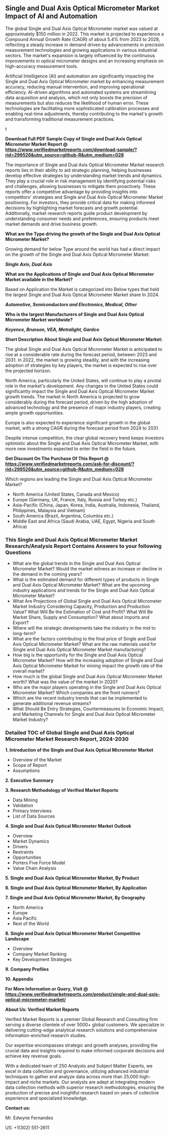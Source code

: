 <h2>Single and Dual Axis Optical Micrometer Market Impact of AI and Automation</h2><p>The global Single and Dual Axis Optical Micrometer market was valued at approximately $150 million in 2022. This market is projected to experience a Compound Annual Growth Rate (CAGR) of about 5.4% from 2023 to 2028, reflecting a steady increase in demand driven by advancements in precision measurement technologies and growing applications in various industrial sectors. The market's expansion is largely influenced by the continuous improvements in optical micrometer designs and an increasing emphasis on high-accuracy measurement tools.</p><p>Artificial Intelligence (AI) and automation are significantly impacting the Single and Dual Axis Optical Micrometer market by enhancing measurement accuracy, reducing manual intervention, and improving operational efficiency. AI-driven algorithms and automated systems are streamlining data acquisition and analysis, which not only boosts the precision of measurements but also reduces the likelihood of human error. These technologies are facilitating more sophisticated calibration processes and enabling real-time adjustments, thereby contributing to the market's growth and transforming traditional measurement practices.</p>t</p><p id="" class=""><strong>Download Full PDF Sample Copy of Single and Dual Axis Optical Micrometer Market Report @ <a href="https://www.verifiedmarketreports.com/download-sample/?rid=299526&utm_source=github-R&utm_medium=028" target="_blank">https://www.verifiedmarketreports.com/download-sample/?rid=299526&utm_source=github-R&utm_medium=028</a></strong></p><p>The importance of&nbsp;Single and Dual Axis Optical Micrometer Market research reports lies in their ability to aid strategic planning, helping businesses develop effective strategies by understanding market trends and dynamics. They play a crucial role in risk management by identifying potential risks and challenges, allowing businesses to mitigate them proactively. These reports offer a competitive advantage by providing insights into competitors' strategies and Single and Dual Axis Optical Micrometer Market positioning. For investors, they provide critical data for making informed decisions by highlighting market forecasts and growth potential. Additionally, market research reports guide product development by understanding consumer needs and preferences, ensuring products meet market demands and drive business growth.</p><p><strong>What are the&nbsp;Type driving the growth of the Single and Dual Axis Optical Micrometer Market?</strong></p><p id="" class="">Growing demand for below Type around the world has had a direct impact on the growth of the Single and Dual Axis Optical Micrometer Market:</p><em><strong>Single Axis, Dual Axis</strong></em></p><strong>What are the&nbsp;Applications&nbsp;of Single and Dual Axis Optical Micrometer Market available in the Market?</strong></p><p id="" class="">Based on Application the Market is categorized into Below types that held the largest Single and Dual Axis Optical Micrometer Market share In 2024.</p><em><strong>Automotive, Semiconductors and Electronics, Medical, Other</strong></em></p><strong>Who is the largest Manufacturers of Single and Dual Axis Optical Micrometer Market worldwide?</strong></p><p><em><strong>Keyence, Brunson, VEA, Metralight, Gardco</strong></em></p><p id="" class=""><strong>Short Description About Single and Dual Axis Optical Micrometer Market:</strong></p><p>The global Single and Dual Axis Optical Micrometer Market is anticipated to rise at a considerable rate during the forecast period, between 2023 and 2031. In 2022, the market is growing steadily, and with the increasing adoption of strategies by key players, the market is expected to rise over the projected horizon.</p><p>North America, particularly the United States, will continue to play a pivotal role in the market's development. Any changes in the United States could significantly impact the Single and Dual Axis Optical Micrometer Market growth trends. The market in North America is projected to grow considerably during the forecast period, driven by the high adoption of advanced technology and the presence of major industry players, creating ample growth opportunities.</p><p>Europe is also expected to experience significant growth in the global market, with a strong CAGR during the forecast period from 2024 to 2031.</p><p>Despite intense competition, the clear global recovery trend keeps investors optimistic about the Single and Dual Axis Optical Micrometer Market, with more new investments expected to enter the field in the future.</p><p id="" class=""><strong>Get Discount On The Purchase Of This Report @ <a href="https://www.verifiedmarketreports.com/ask-for-discount/?rid=299526&utm_source=github-R&utm_medium=028" target="_blank">https://www.verifiedmarketreports.com/ask-for-discount/?rid=299526&utm_source=github-R&utm_medium=028</a></strong></p>Which regions are leading the Single and Dual Axis Optical Micrometer Market?</p><ul><li>North America (United States, Canada and Mexico)</li><li>Europe (Germany, UK, France, Italy, Russia and Turkey etc.)</li><li>Asia-Pacific (China, Japan, Korea, India, Australia, Indonesia, Thailand, Philippines, Malaysia and Vietnam)</li><li>South America (Brazil, Argentina, Columbia etc.)</li><li>Middle East and Africa (Saudi Arabia, UAE, Egypt, Nigeria and South Africa)</li></ul><h3 id="" class="">This Single and Dual Axis Optical Micrometer Market Research/Analysis Report Contains Answers to your following Questions</h3><ul><li>What are the global trends in the Single and Dual Axis Optical Micrometer Market? Would the market witness an increase or decline in the demand in the coming years?</li><li>What is the estimated demand for different types of products in Single and Dual Axis Optical Micrometer Market? What are the upcoming industry applications and trends for the Single and Dual Axis Optical Micrometer Market?</li><li>What Are Projections of Global Single and Dual Axis Optical Micrometer Market Industry Considering Capacity, Production and Production Value? What Will Be the Estimation of Cost and Profit? What Will Be Market Share, Supply and Consumption? What about imports and Export?</li><li>Where will the strategic developments take the industry in the mid to long-term?</li><li>What are the factors contributing to the final price of Single and Dual Axis Optical Micrometer Market? What are the raw materials used for Single and Dual Axis Optical Micrometer Market manufacturing?</li><li>How big is the opportunity for the Single and Dual Axis Optical Micrometer Market? How will the increasing adoption of Single and Dual Axis Optical Micrometer Market for mining impact the growth rate of the overall market?</li><li>How much is the global Single and Dual Axis Optical Micrometer Market worth? What was the value of the market In 2020?</li><li>Who are the major players operating in the Single and Dual Axis Optical Micrometer Market? Which companies are the front runners?</li><li>Which are the recent industry trends that can be implemented to generate additional revenue streams?</li><li>What Should Be Entry Strategies, Countermeasures to Economic Impact, and Marketing Channels for Single and Dual Axis Optical Micrometer Market Industry?</li></ul><h3 id="" class="">Detailed TOC of Global Single and Dual Axis Optical Micrometer Market Research Report, 2024-2030</h3><p id="" class=""><strong>1. Introduction of the Single and Dual Axis Optical Micrometer Market</strong></p><ul><li>Overview of the Market</li><li>Scope of Report</li><li>Assumptions</li></ul><p id="" class=""><strong>2. Executive Summary</strong></p><p id="" class=""><strong>3. Research Methodology of Verified Market Reports</strong></p><ul><li>Data Mining</li><li>Validation</li><li>Primary Interviews</li><li>List of Data Sources</li></ul><p id="" class=""><strong>4. Single and Dual Axis Optical Micrometer Market Outlook</strong></p><ul><li>Overview</li><li>Market Dynamics</li><li>Drivers</li><li>Restraints</li><li>Opportunities</li><li>Porters Five Force Model</li><li>Value Chain Analysis</li></ul><p id="" class=""><strong>5. Single and Dual Axis Optical Micrometer Market, By Product</strong></p><p id="" class=""><strong>6. Single and Dual Axis Optical Micrometer Market, By Application</strong></p><p id="" class=""><strong>7. Single and Dual Axis Optical Micrometer Market, By Geography</strong></p><ul><li>North America</li><li>Europe</li><li>Asia Pacific</li><li>Rest of the World</li></ul><p id="" class=""><strong>8. Single and Dual Axis Optical Micrometer Market Competitive Landscape</strong></p><ul><li>Overview</li><li>Company Market Ranking</li><li>Key Development Strategies</li></ul><p id="" class=""><strong>9. Company Profiles</strong></p><p id="" class=""><strong>10. Appendix</strong></p><p id="" class=""><strong>For More Information or Query, Visit @ <a href="https://www.verifiedmarketreports.com/product/single-and-dual-axis-optical-micrometer-market/" target="_blank">https://www.verifiedmarketreports.com/product/single-and-dual-axis-optical-micrometer-market/</a></strong></p><p id="" class=""><strong>About Us: Verified Market Reports</strong></p><p id="" class="">Verified Market Reports is a premier Global Research and Consulting firm serving a diverse clientele of over 5000+ global customers. We specialize in delivering cutting-edge analytical research solutions and comprehensive information-enriched research studies.</p><p id="" class="">Our expertise encompasses strategic and growth analyses, providing the crucial data and insights required to make informed corporate decisions and achieve key revenue goals.</p><p id="" class="">With a dedicated team of 250 Analysts and Subject Matter Experts, we excel in data collection and governance, utilizing advanced industrial techniques to gather and analyze data across more than 25,000 high-impact and niche markets. Our analysts are adept at integrating modern data collection methods with superior research methodologies, ensuring the production of precise and insightful research based on years of collective experience and specialized knowledge.</p><p id="" class=""><strong>Contact us:</strong></p><p id="" class="">Mr. Edwyne Fernandes</p><p id="" class="">US: +1(302) 551-2611</p>